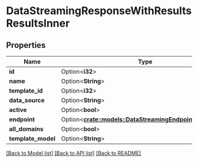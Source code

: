 # DataStreamingResponseWithResultsResultsInner

## Properties

Name | Type | Description | Notes
------------ | ------------- | ------------- | -------------
**id** | Option<**i32**> |  | [optional]
**name** | Option<**String**> |  | [optional]
**template_id** | Option<**i32**> |  | [optional]
**data_source** | Option<**String**> |  | [optional]
**active** | Option<**bool**> |  | [optional]
**endpoint** | Option<[**crate::models::DataStreamingEndpointTypeKafka**](DataStreamingEndpointTypeKafka.md)> |  | [optional]
**all_domains** | Option<**bool**> |  | [optional]
**template_model** | Option<**String**> |  | [optional]

[[Back to Model list]](../README.md#documentation-for-models) [[Back to API list]](../README.md#documentation-for-api-endpoints) [[Back to README]](../README.md)


